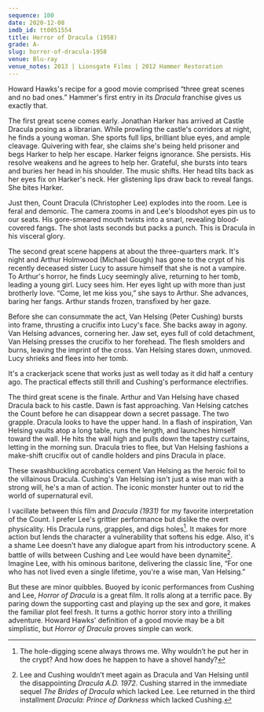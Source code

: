 ```yaml
---
sequence: 100
date: 2020-12-08
imdb_id: tt0051554
title: Horror of Dracula (1958)
grade: A-
slug: horror-of-dracula-1958
venue: Blu-ray
venue_notes: 2013 | Lionsgate Films | 2012 Hammer Restoration
---
```


Howard Hawks's recipe for a good movie comprised “three great scenes and no bad ones.” Hammer's first entry in its _Dracula_ franchise gives us exactly that.

<!-- end -->

The first great scene comes early. Jonathan Harker has arrived at Castle Dracula posing as a librarian. While prowling the castle's corridors at night, he finds a young woman. She sports full lips, brilliant blue eyes, and ample cleavage. Quivering with fear, she claims she's being held prisoner and begs Harker to help her escape. Harker feigns ignorance. She persists. His resolve weakens and he agrees to help her. Grateful, she bursts into tears and buries her head in his shoulder. The music shifts. Her head tilts back as her eyes fix on Harker's neck. Her glistening lips draw back to reveal fangs. She bites Harker.

Just then, Count Dracula (Christopher Lee) explodes into the room. Lee is feral and demonic. The camera zooms in and Lee's bloodshot eyes pin us to our seats. His gore-smeared mouth twists into a snarl, revealing blood-covered fangs. The shot lasts seconds but packs a punch. This is Dracula in his visceral glory.

The second great scene happens at about the three-quarters mark. It's night and Arthur Holmwood (Michael Gough) has gone to the crypt of his recently deceased sister Lucy to assure himself that she is not a vampire. To Arthur's horror, he finds Lucy seemingly alive, returning to her tomb, leading a young girl. Lucy sees him. Her eyes light up with more than just brotherly love. “Come, let me kiss you,” she says to Arthur. She advances, baring her fangs. Arthur stands frozen, transfixed by her gaze.

Before she can consummate the act, Van Helsing (Peter Cushing) bursts into frame, thrusting a crucifix into Lucy's face. She backs away in agony. Van Helsing advances, cornering her. Jaw set, eyes full of cold detachment, Van Helsing presses the crucifix to her forehead. The flesh smolders and burns, leaving the imprint of the cross. Van Helsing stares down, unmoved. Lucy shrieks and flees into her tomb.

It's a crackerjack scene that works just as well today as it did half a century ago. The practical effects still thrill and Cushing's performance electrifies.

The third great scene is the finale. Arthur and Van Helsing have chased Dracula back to his castle. Dawn is fast approaching. Van Helsing catches the Count before he can disappear down a secret passage. The two grapple. Dracula looks to have the upper hand. In a flash of inspiration, Van Helsing vaults atop a long table, runs the length, and launches himself toward the wall. He hits the wall high and pulls down the tapestry curtains, letting in the morning sun. Dracula tries to flee, but Van Helsing fashions a make-shift crucifix out of candle holders and pins Dracula in place.

These swashbuckling acrobatics cement Van Helsing as the heroic foil to the villainous Dracula. Cushing's Van Helsing isn't just a wise man with a strong will, he's a man of action. The iconic monster hunter out to rid the world of supernatural evil.

I vacillate between this film and <span data-imdb-id="tt0021814">_Dracula (1931)_</span> for my favorite interpretation of the Count. I prefer Lee's grittier performance but dislike the overt physicality. His Dracula runs, grapples, and digs holes[^1]. It makes for more action but lends the character a vulnerability that softens his edge. Also, it's a shame Lee doesn't have any dialogue apart from his introductory scene. A battle of wills between Cushing and Lee would have been dynamite[^2]. Imagine Lee, with his ominous baritone, delivering the classic line, “For one who has not lived even a single lifetime, you're a wise man, Van Helsing.”

But these are minor quibbles. Buoyed by iconic performances from Cushing and Lee, _Horror of Dracula_ is a great film. It rolls along at a terrific pace. By paring down the supporting cast and playing up the sex and gore, it makes the familiar plot feel fresh. It turns a gothic horror story into a thrilling adventure. Howard Hawks' definition of a good movie may be a bit simplistic, but _Horror of Dracula_ proves simple can work.

[^1]: The hole-digging scene always throws me. Why wouldn’t he put her in the crypt? And how does he happen to have a shovel handy?
[^2]: Lee and Cushing wouldn’t meet again as Dracula and Van Helsing until the disappointing <span data-imdb-id="tt0068505">_Dracula A.D. 1972_</span>. Cushing starred in the immediate sequel <span data-imdb-id="tt0053677">_The Brides of Dracula_</span> which lacked Lee. Lee returned in the third installment <span data-imdb-id="tt0059127">_Dracula: Prince of Darkness_</span> which lacked Cushing.

